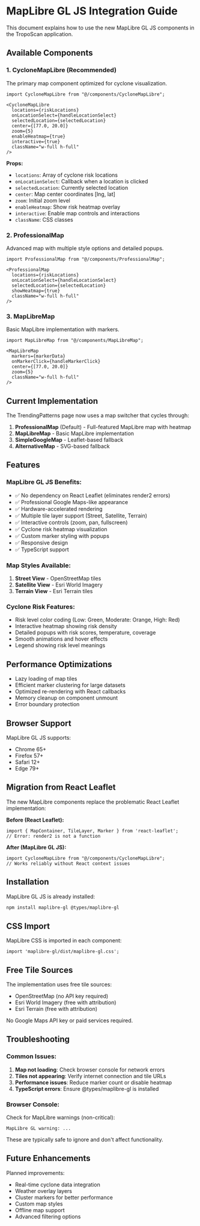 # MapLibre GL JS Integration Guide

This document explains how to use the new MapLibre GL JS components in the TropoScan application.

## Available Components

### 1. CycloneMapLibre (Recommended)
The primary map component optimized for cyclone visualization.

```tsx
import CycloneMapLibre from "@/components/CycloneMapLibre";

<CycloneMapLibre 
  locations={riskLocations}
  onLocationSelect={handleLocationSelect}
  selectedLocation={selectedLocation}
  center={[77.0, 20.0]}
  zoom={5}
  enableHeatmap={true}
  interactive={true}
  className="w-full h-full"
/>
```

**Props:**
- `locations`: Array of cyclone risk locations
- `onLocationSelect`: Callback when a location is clicked
- `selectedLocation`: Currently selected location
- `center`: Map center coordinates [lng, lat]
- `zoom`: Initial zoom level
- `enableHeatmap`: Show risk heatmap overlay
- `interactive`: Enable map controls and interactions
- `className`: CSS classes

### 2. ProfessionalMap
Advanced map with multiple style options and detailed popups.

```tsx
import ProfessionalMap from "@/components/ProfessionalMap";

<ProfessionalMap 
  locations={riskLocations}
  onLocationSelect={handleLocationSelect}
  selectedLocation={selectedLocation}
  showHeatmap={true}
  className="w-full h-full"
/>
```

### 3. MapLibreMap
Basic MapLibre implementation with markers.

```tsx
import MapLibreMap from "@/components/MapLibreMap";

<MapLibreMap 
  markers={markerData}
  onMarkerClick={handleMarkerClick}
  center={[77.0, 20.0]}
  zoom={5}
  className="w-full h-full"
/>
```

## Current Implementation

The TrendingPatterns page now uses a map switcher that cycles through:
1. **ProfessionalMap** (Default) - Full-featured MapLibre map with heatmap
2. **MapLibreMap** - Basic MapLibre implementation
3. **SimpleGoogleMap** - Leaflet-based fallback
4. **AlternativeMap** - SVG-based fallback

## Features

### MapLibre GL JS Benefits:
- ✅ No dependency on React Leaflet (eliminates render2 errors)
- ✅ Professional Google Maps-like appearance
- ✅ Hardware-accelerated rendering
- ✅ Multiple tile layer support (Street, Satellite, Terrain)
- ✅ Interactive controls (zoom, pan, fullscreen)
- ✅ Cyclone risk heatmap visualization
- ✅ Custom marker styling with popups
- ✅ Responsive design
- ✅ TypeScript support

### Map Styles Available:
1. **Street View** - OpenStreetMap tiles
2. **Satellite View** - Esri World Imagery
3. **Terrain View** - Esri Terrain tiles

### Cyclone Risk Features:
- Risk level color coding (Low: Green, Moderate: Orange, High: Red)
- Interactive heatmap showing risk density
- Detailed popups with risk scores, temperature, coverage
- Smooth animations and hover effects
- Legend showing risk level meanings

## Performance Optimizations

- Lazy loading of map tiles
- Efficient marker clustering for large datasets
- Optimized re-rendering with React callbacks
- Memory cleanup on component unmount
- Error boundary protection

## Browser Support

MapLibre GL JS supports:
- Chrome 65+
- Firefox 57+
- Safari 12+
- Edge 79+

## Migration from React Leaflet

The new MapLibre components replace the problematic React Leaflet implementation:

**Before (React Leaflet):**
```tsx
import { MapContainer, TileLayer, Marker } from 'react-leaflet';
// Error: render2 is not a function
```

**After (MapLibre GL JS):**
```tsx
import CycloneMapLibre from "@/components/CycloneMapLibre";
// Works reliably without React context issues
```

## Installation

MapLibre GL JS is already installed:
```bash
npm install maplibre-gl @types/maplibre-gl
```

## CSS Import

MapLibre CSS is imported in each component:
```tsx
import 'maplibre-gl/dist/maplibre-gl.css';
```

## Free Tile Sources

The implementation uses free tile sources:
- OpenStreetMap (no API key required)
- Esri World Imagery (free with attribution)
- Esri Terrain (free with attribution)

No Google Maps API key or paid services required.

## Troubleshooting

### Common Issues:
1. **Map not loading**: Check browser console for network errors
2. **Tiles not appearing**: Verify internet connection and tile URLs
3. **Performance issues**: Reduce marker count or disable heatmap
4. **TypeScript errors**: Ensure @types/maplibre-gl is installed

### Browser Console:
Check for MapLibre warnings (non-critical):
```
MapLibre GL warning: ...
```

These are typically safe to ignore and don't affect functionality.

## Future Enhancements

Planned improvements:
- Real-time cyclone data integration
- Weather overlay layers
- Cluster markers for better performance
- Custom map styles
- Offline map support
- Advanced filtering options
